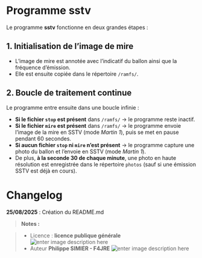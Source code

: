 ﻿# Programme **sstv**

Le programme **sstv** fonctionne en deux grandes étapes :  

## 1. Initialisation de l’image de mire  
- L’image de mire est annotée avec l’indicatif du ballon ainsi que la fréquence d’émission.  
- Elle est ensuite copiée dans le répertoire `/ramfs/`.  

## 2. Boucle de traitement continue  
Le programme entre ensuite dans une boucle infinie :  
- **Si le fichier `stop` est présent** dans `/ramfs/` → le programme reste inactif.  
- **Si le fichier `mire` est présent** dans `/ramfs/` → le programme envoie l’image de la mire en SSTV (mode *Martin 1*), puis se met en pause pendant 60 secondes.  
- **Si aucun fichier `stop` ni `mire` n’est présent** → le programme capture une photo du ballon et l’envoie en SSTV (mode *Martin 1*).  
- De plus, **à la seconde 30 de chaque minute**, une photo en haute résolution est enregistrée dans le répertoire `photos` (sauf si une émission SSTV est déjà en cours).  


   
# Changelog

**25/08/2025** :  Création du README.md 

> **Notes :**


> - Licence : **licence publique générale** ![enter image description here](https://img.shields.io/badge/licence-GPL-green.svg)
> - Auteur  **Philippe SIMIER  - F4JRE**
>  ![enter image description here](https://img.shields.io/badge/built-passing-green.svg)
<!-- TOOLBOX 

Génération des badges : https://shields.io/
Génération de ce fichier : https://stackedit.io/editor#

